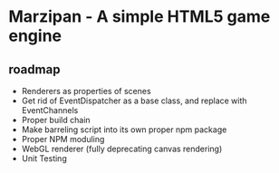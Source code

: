 # Marzipan - A simple HTML5 game engine


## roadmap
* Renderers as properties of scenes
* Get rid of EventDispatcher as a base class, and replace with EventChannels
* Proper build chain
* Make barreling script into its own proper npm package
* Proper NPM moduling
* WebGL renderer (fully deprecating canvas rendering)
* Unit Testing
